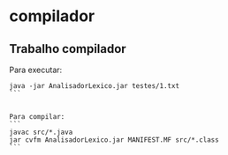 # compilador

## Trabalho compilador

Para executar:
``````
java -jar AnalisadorLexico.jar testes/1.txt
```


Para compilar:
```
javac src/*.java
jar cvfm AnalisadorLexico.jar MANIFEST.MF src/*.class 
```